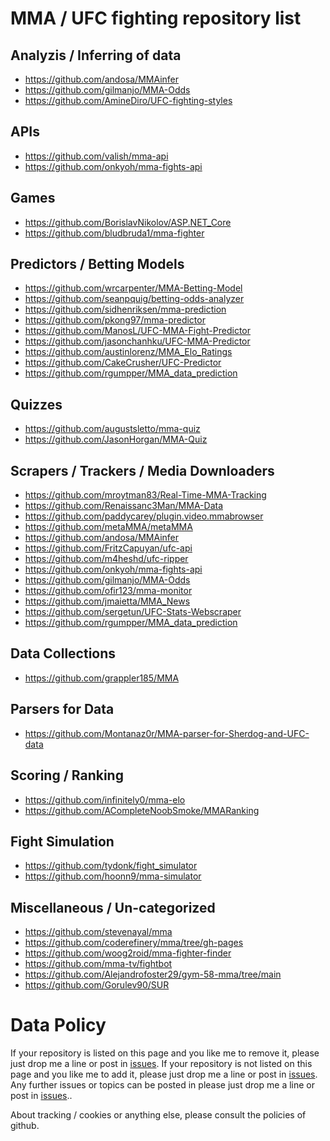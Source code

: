 # MMA / UFC fighting repository list

## Analyzis / Inferring of data

 - https://github.com/andosa/MMAinfer
 - https://github.com/gilmanjo/MMA-Odds
 - https://github.com/AmineDiro/UFC-fighting-styles

## APIs

 - https://github.com/valish/mma-api
 - https://github.com/onkyoh/mma-fights-api

## Games

 - https://github.com/BorislavNikolov/ASP.NET_Core
 - https://github.com/bludbruda1/mma-fighter

## Predictors / Betting Models

 - https://github.com/wrcarpenter/MMA-Betting-Model
 - https://github.com/seanpquig/betting-odds-analyzer
 - https://github.com/sidhenriksen/mma-prediction
 - https://github.com/pkong97/mma-predictor
 - https://github.com/ManosL/UFC-MMA-Fight-Predictor
 - https://github.com/jasonchanhku/UFC-MMA-Predictor
 - https://github.com/austinlorenz/MMA_Elo_Ratings
 - https://github.com/CakeCrusher/UFC-Predictor
 - https://github.com/rgumpper/MMA_data_prediction
 

## Quizzes

 - https://github.com/augustsletto/mma-quiz
 - https://github.com/JasonHorgan/MMA-Quiz

## Scrapers / Trackers / Media Downloaders

 - https://github.com/mroytman83/Real-Time-MMA-Tracking
 - https://github.com/Renaissanc3Man/MMA-Data
 - https://github.com/paddycarey/plugin.video.mmabrowser
 - https://github.com/metaMMA/metaMMA
 - https://github.com/andosa/MMAinfer
 - https://github.com/FritzCapuyan/ufc-api
 - https://github.com/m4heshd/ufc-ripper
 - https://github.com/onkyoh/mma-fights-api
 - https://github.com/gilmanjo/MMA-Odds
 - https://github.com/ofir123/mma-monitor
 - https://github.com/jmaietta/MMA_News
 - https://github.com/sergetun/UFC-Stats-Webscraper
 - https://github.com/rgumpper/MMA_data_prediction

## Data Collections

 - https://github.com/grappler185/MMA

## Parsers for Data

 - https://github.com/Montanaz0r/MMA-parser-for-Sherdog-and-UFC-data

## Scoring / Ranking

 - https://github.com/infinitely0/mma-elo
 - https://github.com/ACompleteNoobSmoke/MMARanking

## Fight Simulation

 - https://github.com/tydonk/fight_simulator
 - https://github.com/hoonn9/mma-simulator

## Miscellaneous / Un-categorized

 - https://github.com/stevenayal/mma
 - https://github.com/coderefinery/mma/tree/gh-pages
 - https://github.com/woog2roid/mma-fighter-finder
 - https://github.com/mma-tv/fightbot
 - https://github.com/Alejandrofoster29/gym-58-mma/tree/main
 - https://github.com/Gorulev90/SUR

# Data Policy

If your repository is listed on this page and you like me to remove it,
please just drop me a line or post in [issues](https://github.com/DavidBruchmann/mma-ufc-fighting-repo-list/issues).
If your repository is not listed on this page and you like me to add it,
please just drop me a line or post in [issues](https://github.com/DavidBruchmann/mma-ufc-fighting-repo-list/issues).
Any further issues or topics can be posted in please just drop me a line or post in [issues](https://github.com/DavidBruchmann/mma-ufc-fighting-repo-list/issues)..

About tracking / cookies or anything else, please consult the policies of github.
